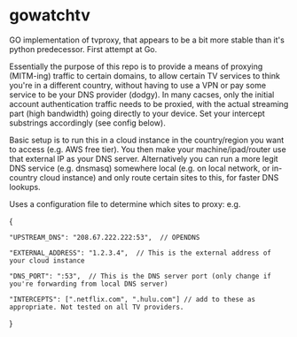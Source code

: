 # gowatchtv
GO implementation of tvproxy, that appears to be a bit more stable than it's python predecessor.
First attempt at Go.

Essentially the purpose of this repo is to provide a means of proxying (MITM-ing) traffic to certain domains, to allow certain TV services to think you're in a different country, without having to use a VPN or pay some service to be your DNS provider (dodgy). In many cacses, only the initial account authentication traffic needs to be proxied, with the actual streaming part (high bandwidth) going directly to your device. Set your intercept substrings accordingly (see config below).

Basic setup is to run this in a cloud instance in the country/region you want to access (e.g. AWS free tier). You then make your machine/ipad/router use that external IP as your DNS server. Alternatively you can run a more legit DNS service (e.g. dnsmasq) somewhere local (e.g. on local network, or in-country cloud instance) and only route certain sites to this, for faster DNS lookups.

Uses a configuration file to determine which sites to proxy:
e.g.


{

	"UPSTREAM_DNS": "208.67.222.222:53",  // OPENDNS
	
	"EXTERNAL_ADDRESS": "1.2.3.4",  // This is the external address of your cloud instance
	
	"DNS_PORT": ":53",  // This is the DNS server port (only change if you're forwarding from local DNS server)
	
	"INTERCEPTS": [".netflix.com", ".hulu.com"] // add to these as appropriate. Not tested on all TV providers.
	
}
